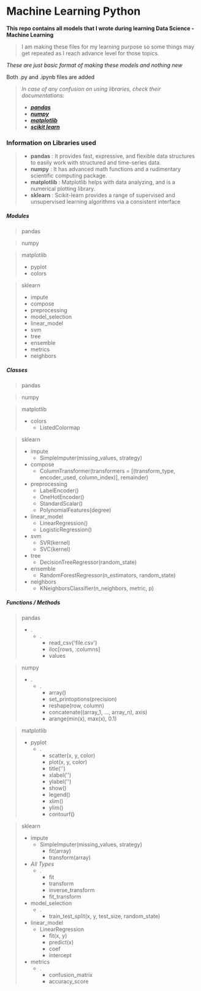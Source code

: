 # Machine Learning Python

**This repo contains all models that I wrote during learning Data Science - Machine Learning**

> I am making these files for my learning purpose so some things may get repeated as I reach advance level for those topics.

*These are just basic format of making these models and nothing new*

Both .py and .ipynb files are added

> *In case of any confusion on using libraries, check their documentations:*
> - [***pandas***](https://pandas.pydata.org/docs/reference/index.html)
> - [***numpy***](https://numpy.org/doc/)
> - [***matplotlib***](https://matplotlib.org/contents.html)
> - [***scikit learn***](https://scikit-learn.org/stable/modules/classes.html)


### Information on Libraries used

> - **pandas** 		: It provides fast, expressive, and flexible data structures to easily work with structured and time-series data.
> - **numpy** 		: It has advanced math functions and a rudimentary scientific computing package.
> - **matplotlib** 	: Matplotlib helps with data analyzing, and is a numerical plotting library.
> - **sklearn** 	: Scikit-learn provides a range of supervised and unsupervised learning algorithms via a consistent interface

##### Modules

>pandas

>numpy

>matplotlib
>	- pyplot
>	- colors

>sklearn
>	- impute
>	- compose
>	- preprocessing
>	- model_selection
>	- linear_model
>	- svm
>	- tree
>	- ensemble
>	- metrics
>	- neighbors

##### Classes

>pandas

>numpy

>matplotlib
>	- colors
>		- ListedColormap

>sklearn
>	- impute
>		- SimpleImputer(missing_values, strategy)
>	- compose
>		- ColumnTransformer(transformers = [(transform_type, encoder_used, column_index)], remainder)
>	- preprocessing
>		- LabelEncoder()
>		- OneHotEncoder()
>		- StandardScalar()
>		- PolynomialFeatures(degree)
>	- linear_model
>		- LinearRegression()
>		- LogisticRegression()
>	- svm
>		- SVR(kernel)
>		- SVC(kernel)
>	- tree
>		- DecisionTreeRegressor(random_state)
>	- ensemble
>		- RandomForestRegressor(n_estimators, random_state)
>	- neighbors
>		- KNeighborsClassifier(n_neighbors, metric, p)

##### Functions / Methods

>pandas
>	- . 
>		- .
>			- read_csv('file.csv')
>			- iloc[rows, :columns]
>			- values

>numpy
>	- .
>		- .
>			- array()
>			- set_printoptions(precision)
>			- reshape(row, column)
>			- concatenate((array_1, ..., array_n), axis)
>			- arange(min(x), max(x), 0.1)

>matplotlib
>	- pyplot
>		- .
>			- scatter(x, y, color)
>			- plot(x, y, color)
>			- title('')
>			- xlabel('')
>			- ylabel('')
>			- show()
>			- legend()
>			- xlim()
>			- ylim()
>			- contourf()

>sklearn
>	- impute
>		- SimpleImputer(missing_values, strategy)
>			- fit(array)
>			- transform(array)
>	- *All Types*
>		- .
>			- fit
>			- transform
>			- inverse_transform
>			- fit_transform
>	- model_selection
>		- .
>			- train_test_split(x, y, test_size, random_state)
>	- linear_model
>		- LinearRegression
>			- fit(x, y)
>			- predict(x)
>			- coef
>			- intercept
>	- metrics
>		- .
>			- confusion_matrix
>			- accuracy_score